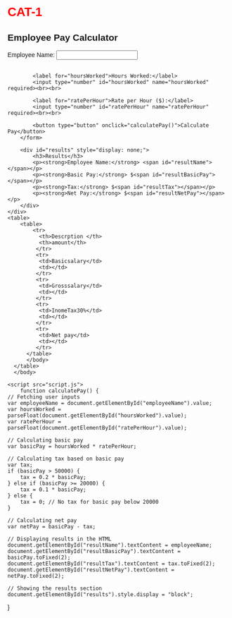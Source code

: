 # CAT-1<!DOCTYPE html>
<html lang="en">
<head>
<meta charset="UTF-8">
<meta name="viewport" content="width=device-width, initial-scale=1.0">
<title>Employee Pay Calculator</title>
<link rel="stylesheet" href="styles.css">
</head>
<body>
    <div class="container">
        <h2>Employee Pay Calculator</h2>
        <form id="payForm">
            <label for="employeeName">Employee Name:</label>
            <input type="text" id="employeeName" name="employeeName" required><br><br>

            <label for="hoursWorked">Hours Worked:</label>
            <input type="number" id="hoursWorked" name="hoursWorked" required><br><br>

            <label for="ratePerHour">Rate per Hour ($):</label>
            <input type="number" id="ratePerHour" name="ratePerHour" required><br><br>

            <button type="button" onclick="calculatePay()">Calculate Pay</button>
        </form>

        <div id="results" style="display: none;">
            <h3>Results</h3>
            <p><strong>Employee Name:</strong> <span id="resultName"></span></p>
            <p><strong>Basic Pay:</strong> $<span id="resultBasicPay"></span></p>
            <p><strong>Tax:</strong> $<span id="resultTax"></span></p>
            <p><strong>Net Pay:</strong> $<span id="resultNetPay"></span></p>
        </div>
    </div>
    <table>
        <table>
            <tr>
              <th>Descrption </th> 
              <th>amount</th>
             </tr>
             <tr>
              <td>Basicsalary</td>
              <td></td>
             </tr>
             <tr>
              <td>Grosssalary</td>
              <td></td>
             </tr>
             <tr>
              <td>InomeTax30%</td>
              <td></td>
             </tr>
             <tr>
              <td>Net pay</td>
              <td></td>
             </tr>
          </table>
          </body>
      </table>
      </body>

    
</body>
</html>
<style>
    body{
     margin:100px;
     font-family:Arial, Helvetica, sans-serif
    }
     h1 {
     color:red;
   }

    table{
      border-collapse:collapse;
      margin-top:24px;
      width:40%
    }

    th,
    td{
     border:2px solid greeNyellow;
     padding:10px;
     text-align:left;
    }
     th{
     background-color:rgb(147,144,144);

     }

 </style>
    

    <script src="script.js">
        function calculatePay() {
    // Fetching user inputs
    var employeeName = document.getElementById("employeeName").value;
    var hoursWorked = parseFloat(document.getElementById("hoursWorked").value);
    var ratePerHour = parseFloat(document.getElementById("ratePerHour").value);

    // Calculating basic pay
    var basicPay = hoursWorked * ratePerHour;

    // Calculating tax based on basic pay
    var tax;
    if (basicPay > 50000) {
        tax = 0.2 * basicPay;
    } else if (basicPay >= 20000) {
        tax = 0.1 * basicPay;
    } else {
        tax = 0; // No tax for basic pay below 20000
    }

    // Calculating net pay
    var netPay = basicPay - tax;

    // Displaying results in the HTML
    document.getElementById("resultName").textContent = employeeName;
    document.getElementById("resultBasicPay").textContent = basicPay.toFixed(2);
    document.getElementById("resultTax").textContent = tax.toFixed(2);
    document.getElementById("resultNetPay").textContent = netPay.toFixed(2);

    // Showing the results section
    document.getElementById("results").style.display = "block";
}

